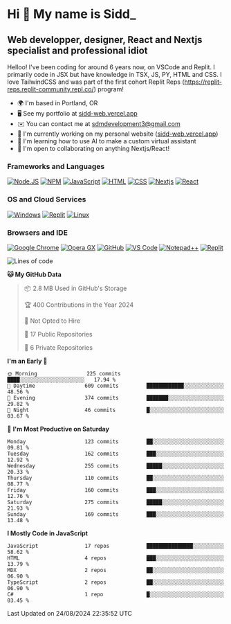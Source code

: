 Hi 👋 My name is Sidd\_
=======================

Web developper, designer, React and Nextjs specialist and professional idiot
----------------------------------------------------------------------------


Helloo! I've been coding for around 6 years now, on VSCode and Replit. I primarily code in JSX but have knowledge in TSX, JS, PY, HTML and CSS. I love TailwindCSS and was part of the first cohort Replit Reps (https://replit-reps.replit-community.repl.co/) program!

*   🌍  I'm based in Portland, OR
*   🖥️  See my portfolio at [sidd-web.vercel.app](https://sidd-web.vercel.app)
*   ✉️  You can contact me at [sdmdevelopment3@gmail.com](mailto:sdmdevelopment3@gmail.com)
*   🚀  I'm currently working on my personal website ([sidd-web.vercel.app](https://sidd-web.vercel.app))
*   🧠  I'm learning how to use AI to make a custom virtual assistant
*   🤝  I'm open to collaborating on anything Nextjs/React!

### Frameworks and Languages
[![Node.JS](https://img.shields.io/badge/Node.js-339933?style=for-the-badge&logo=nodedotjs&logoColor=white)](https://nodejs.org)
[![NPM](https://img.shields.io/badge/npm-CB3837?style=for-the-badge&logo=npm&logoColor=white)](https://npmjs.org)
[![JavaScript](https://img.shields.io/badge/JavaScript-F7DF1E?style=for-the-badge&logo=javascript&logoColor=white)](https://javascript.com)
[![HTML](https://img.shields.io/badge/HTML-E34F26?style=for-the-badge&logo=html5&logoColor=white)](https://html.spec.whatwg.org/multipage/)
[![CSS](https://img.shields.io/badge/CSS-1572B6?style=for-the-badge&logo=css3&logoColor=white)](https://w3.org/Style/CSS)
[![Nextjs](https://img.shields.io/badge/Next.js%20-%23000000.svg?&style=for-the-badge&logo=Next.js&logoColor=white)](https://nextjs.com)
[![React](https://img.shields.io/badge/React%20-%2361DAFB.svg?&style=for-the-badge&logo=React&logoColor=white)](https://react.com)

### OS and Cloud Services
[![Windows](https://img.shields.io/badge/Windows-0078D6?style=for-the-badge&logo=windows&logoColor=white)](https://microsoft.com/windows)
[![Replit](https://img.shields.io/badge/replit-667881?style=for-the-badge&logo=replit&logoColor=white)](https://replit.com)
[![Linux](https://img.shields.io/badge/Linux-0078D6?style=for-the-badge&logo=linux&logoColor=white)](https://microsoft.com/windows)

### Browsers and IDE
[![Google Chrome](https://img.shields.io/badge/Chrome%20-%23FF1B2D.svg?&style=for-the-badge&logo=GoogleChrome&logoColor=white)](https://chrome.google.com/)
[![Opera GX](https://img.shields.io/badge/Opera%20-%23FF1B2D.svg?&style=for-the-badge&logo=Opera&logoColor=white)](https://opera.com/)
[![GitHub](https://img.shields.io/badge/Github-100000?style=for-the-badge&logo=github&logoColor=white)](https://github.com)
[![VS Code](https://img.shields.io/badge/Visual_Studio_Code-0078D4?style=for-the-badge&logo=visual%20studio%20code&logoColor=white)](https://code.visualstudio.com)
[![Notepad++](https://img.shields.io/badge/Notepad++-90E59A.svg?style=for-the-badge&logo=notepad%2B%2B&logoColor=black)](https://notepad-plus-plus.org)
[![Replit](https://img.shields.io/badge/replit-667881?style=for-the-badge&logo=replit&logoColor=white)](https://replit.com)

<!--START_SECTION:waka-->
![Lines of code](https://img.shields.io/badge/From%20Hello%20World%20I%27ve%20Written-1.5%20million%20lines%20of%20code-blue)

**🐱 My GitHub Data** 

> 📦 2.8 MB Used in GitHub's Storage 
 > 
> 🏆 400 Contributions in the Year 2024
 > 
> 🚫 Not Opted to Hire
 > 
> 📜 17 Public Repositories 
 > 
> 🔑 6 Private Repositories 
 > 
**I'm an Early 🐤** 

```text
🌞 Morning                225 commits         ████░░░░░░░░░░░░░░░░░░░░░   17.94 % 
🌆 Daytime                609 commits         ████████████░░░░░░░░░░░░░   48.56 % 
🌃 Evening                374 commits         ███████░░░░░░░░░░░░░░░░░░   29.82 % 
🌙 Night                  46 commits          █░░░░░░░░░░░░░░░░░░░░░░░░   03.67 % 
```
📅 **I'm Most Productive on Saturday** 

```text
Monday                   123 commits         ██░░░░░░░░░░░░░░░░░░░░░░░   09.81 % 
Tuesday                  162 commits         ███░░░░░░░░░░░░░░░░░░░░░░   12.92 % 
Wednesday                255 commits         █████░░░░░░░░░░░░░░░░░░░░   20.33 % 
Thursday                 110 commits         ██░░░░░░░░░░░░░░░░░░░░░░░   08.77 % 
Friday                   160 commits         ███░░░░░░░░░░░░░░░░░░░░░░   12.76 % 
Saturday                 275 commits         █████░░░░░░░░░░░░░░░░░░░░   21.93 % 
Sunday                   169 commits         ███░░░░░░░░░░░░░░░░░░░░░░   13.48 % 
```


**I Mostly Code in JavaScript** 

```text
JavaScript               17 repos            ███████████████░░░░░░░░░░   58.62 % 
HTML                     4 repos             ███░░░░░░░░░░░░░░░░░░░░░░   13.79 % 
MDX                      2 repos             ██░░░░░░░░░░░░░░░░░░░░░░░   06.90 % 
TypeScript               2 repos             ██░░░░░░░░░░░░░░░░░░░░░░░   06.90 % 
C#                       1 repo              █░░░░░░░░░░░░░░░░░░░░░░░░   03.45 % 
```




 Last Updated on 24/08/2024 22:35:52 UTC
<!--END_SECTION:waka-->
